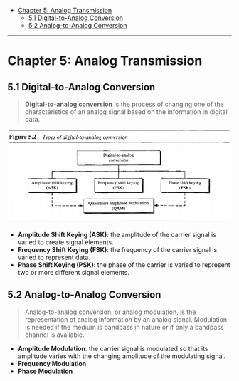 - [Chapter 5: Analog Transmission](#chapter-5-analog-transmission)
  - [5.1 Digital-to-Analog Conversion](#51-digital-to-analog-conversion)
  - [5.2 Analog-to-Analog Conversion](#52-analog-to-analog-conversion)

---
# Chapter 5: Analog Transmission

## 5.1 Digital-to-Analog Conversion

> **Digital-to-analog conversion** is the process of changing one of the characteristics of an analog signal based on the information in digital data.

![IMG](imgs/5-2.png)

- **Amplitude Shift Keying (ASK)**: the amplitude of the carrier signal is varied to create signal elements.
- **Frequency Shift Keying (FSK)**: the frequency of the carrier signal is varied to represent data.
- **Phase Shift Keying (PSK)**: the phase of the carrier is varied to represent two or more different signal elements.

## 5.2 Analog-to-Analog Conversion

> Analog-to-analog conversion, or analog modulation, is the representation of analog information by an analog signal. Modulation is needed if the medium is bandpass in nature or if only a bandpass channel is available.

- **Amplitude Modulation**: the carrier signal is modulated so that its amplitude varies with the changing amplitude of the modulating signal.
- **Frequency Modulation**
- **Phase Modulation**